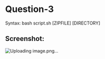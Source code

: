# Question-3
Syntax: bash script.sh [ZIPFILE] [DIRECTORY]
## Screenshot:<br>
![Uploading image.png…]()
